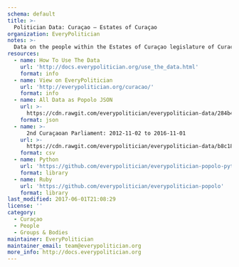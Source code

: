 ```yaml
---
schema: default
title: >-
  Politician Data: Curaçao — Estates of Curaçao
organization: EveryPolitician
notes: >-
  Data on the people within the Estates of Curaçao legislature of Curaçao.
resources:
  - name: How To Use The Data
    url: 'http://docs.everypolitician.org/use_the_data.html'
    format: info
  - name: View on EveryPolitician
    url: 'http://everypolitician.org/curacao/'
    format: info
  - name: All Data as Popolo JSON
    url: >-
      https://cdn.rawgit.com/everypolitician/everypolitician-data/284b4c81566c4256597c043bd3cb33afdb492d49/data/Curacao/Estates/ep-popolo-v1.0.json
    format: json
  - name: >-
      2nd Curaçaoan Parliament: 2012-11-02 to 2016-11-01
    url: >-
      https://cdn.rawgit.com/everypolitician/everypolitician-data/b8c1837572ef3138b2bce40ae88622c974e05cfc/data/Curacao/Estates/term-2.csv
    format: csv
  - name: Python
    url: 'https://github.com/everypolitician/everypolitician-popolo-python'
    format: library
  - name: Ruby
    url: 'https://github.com/everypolitician/everypolitician-popolo'
    format: library
last_modified: 2017-06-01T21:08:29
license: ''
category:
  - Curaçao
  - People
  - Groups & Bodies
maintainer: EveryPolitician
maintainer_email: team@everypolitician.org
more_info: http://docs.everypolitician.org
---
```

